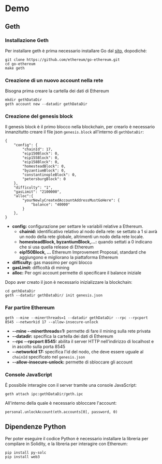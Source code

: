 # Demo

## Geth

### Installazione Geth

Per installare geth è prima necessario installare Go dal [sito](https://golang.org/dl/), dopodiché:

```
git clone https://github.com/ethereum/go-ethereum.git
cd go-ethereum
make geth
```

### Creazione di un nuovo account nella rete

Bisogna prima creare la cartella dei dati di Ethereum

```
mkdir gethDataDir
geth account new --datadir gethDataDir
```

### Creazione del genesis block

Il genesis block è il primo blocco nella blockchain, per crearlo è necessario innanzitutto creare il file json `genesis.block` all'interno di `gethDataDir`:
```
{
    "config": {
        "chainId": 17,
        "eip150Block": 0,
        "eip155Block": 0,
        "eip158Block": 0,
        "homesteadBlock": 0,
        "byzantiumBlock": 0,
        "constantinopleBlock": 0,
        "petersburgBlock": 0
    },
    "difficulty": "1",
    "gasLimit": "2100000",
    "alloc":{
        "yourNewlyCreatedAccountAddressMustGoHere": {
            "balance": "40000"
        }
    },
}
```
+ **config:** configurazione per settare le variabili relative a Ethereum. 
    + **chainid:** identificativo relativo al nodo della rete: se settato a 1 si avrà un nodo della rete globale, altrimenti un nodo della rete locale. 
    + **homesteadBlock, byzantiumBlock,...:** quando settati a 0 indicano che si usa quella release di Ethereum
    + **eip150Block, ...** Ethereum Improvement Proposal, standard che aggiungono e migliorano la piattaforma Ethereum
+ **difficulty:** gas massimo per ogni blocco
+ **gasLimit:** difficoltà di mining
+ **alloc:** Per ogni account permette di specificare il balance iniziale

Dopo aver creato il json è necessario inizializzare la blockchain:
```
cd gethDataDir
geth --datadir gethDataDir/ init genesis.json
```

### Far partire Ethereum

```
geth --mine --minerthreads=1 --datadir gethDataDir --rpc --rpcport 8545 --networkid 17 --allow-insecure-unlock
```

+ **--mine --minerthreads=1:** permette di fare il mining sulla rete privata
+ **--datadir:** specifica la cartella dei dati di Ethereum
+ **--rpc --rpcport 8545:** abilita il server HTTP nell'indirizzo di localhost e in ascolto sulla porta 8545
+ **--networkid 17:** specifica l'id del nodo, che deve essere uguale al `chainId` specificato nel `genesis.json`
+ **--allow-insecure-unlock:** permette di sbloccare gli account

### Console JavaScript

È possibile interagire con il server tramite una console JavaScript:
```
geth attach ipc:gethDataDir/geth.ipc
```

All'interno della quale è necessario sbloccare l'account:
```
personal.unlockAccount(eth.accounts[0], password, 0)
```

## Dipendenze Python

Per poter eseguire il codice Python è necessario installare la libreria per compilare in Solidity, e la libreria per interagire con Ethereum:
```
pip install py-solc
pip install web3
```
